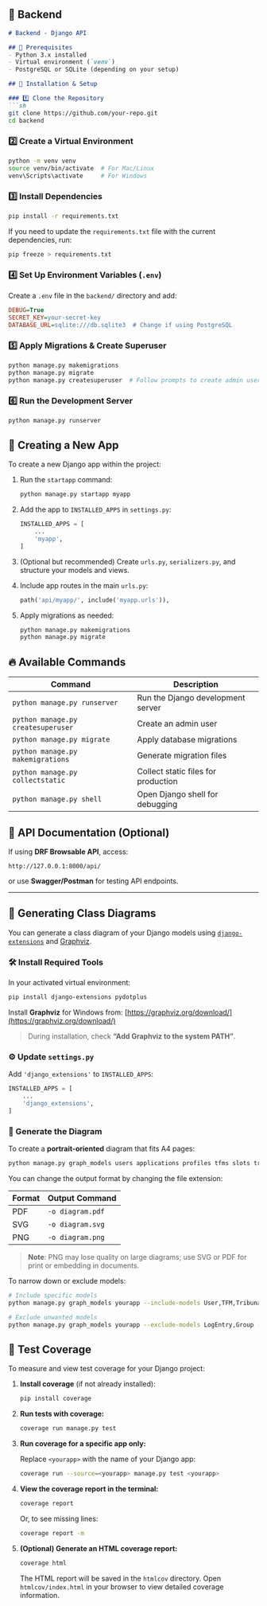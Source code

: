 ## **🔹 Backend**

````md
# Backend - Django API

## 📌 Prerequisites
- Python 3.x installed
- Virtual environment (`venv`)
- PostgreSQL or SQLite (depending on your setup)

## 🚀 Installation & Setup

### 1️⃣ Clone the Repository
```sh
git clone https://github.com/your-repo.git
cd backend
````

### 2️⃣ Create a Virtual Environment

```sh
python -m venv venv
source venv/bin/activate  # For Mac/Linux
venv\Scripts\activate     # For Windows
```

### 3️⃣ Install Dependencies

```sh
pip install -r requirements.txt
```

If you need to update the `requirements.txt` file with the current dependencies, run:

```sh
pip freeze > requirements.txt
```

### 4️⃣ Set Up Environment Variables (`.env`)

Create a `.env` file in the `backend/` directory and add:

```ini
DEBUG=True
SECRET_KEY=your-secret-key
DATABASE_URL=sqlite:///db.sqlite3  # Change if using PostgreSQL
```

### 5️⃣ Apply Migrations & Create Superuser

```sh
python manage.py makemigrations
python manage.py migrate
python manage.py createsuperuser  # Follow prompts to create admin user
```

### 6️⃣ Run the Development Server

```sh
python manage.py runserver
```

## 🧱 Creating a New App

To create a new Django app within the project:

1. Run the `startapp` command:

   ```sh
   python manage.py startapp myapp
   ```

2. Add the app to `INSTALLED_APPS` in `settings.py`:

   ```python
   INSTALLED_APPS = [
       ...
       'myapp',
   ]
   ```

3. (Optional but recommended) Create `urls.py`, `serializers.py`, and structure your models and views.

4. Include app routes in the main `urls.py`:

   ```python
   path('api/myapp/', include('myapp.urls')),
   ```

5. Apply migrations as needed:

   ```sh
   python manage.py makemigrations
   python manage.py migrate
   ```

## 🔥 Available Commands

| Command                            | Description                         |
| ---------------------------------- | ----------------------------------- |
| `python manage.py runserver`       | Run the Django development server   |
| `python manage.py createsuperuser` | Create an admin user                |
| `python manage.py migrate`         | Apply database migrations           |
| `python manage.py makemigrations`  | Generate migration files            |
| `python manage.py collectstatic`   | Collect static files for production |
| `python manage.py shell`           | Open Django shell for debugging     |

## 🔗 API Documentation (Optional)

If using **DRF Browsable API**, access:

```
http://127.0.0.1:8000/api/
```

or use **Swagger/Postman** for testing API endpoints.

---

## 🧩 Generating Class Diagrams

You can generate a class diagram of your Django models using [`django-extensions`](https://django-extensions.readthedocs.io/) and [Graphviz](https://graphviz.org/download/).

### 🛠️ Install Required Tools

In your activated virtual environment:

```sh
pip install django-extensions pydotplus
```

Install **Graphviz** for Windows from:
[https://graphviz.org/download/](https://graphviz.org/download/)

> During installation, check **“Add Graphviz to the system PATH”**.

### ⚙️ Update `settings.py`

Add `'django_extensions'` to `INSTALLED_APPS`:

```python
INSTALLED_APPS = [
    ...
    'django_extensions',
]
```

### 🧭 Generate the Diagram

To create a **portrait-oriented** diagram that fits A4 pages:

```sh
python manage.py graph_models users applications profiles tfms slots tracks tribunals committees semesters institutions --layout=dot --rankdir=TB -o diagram.pdf
```

You can change the output format by changing the file extension:

| Format | Output Command         |
| ------ | ---------------------- |
| PDF    | `-o diagram.pdf` |
| SVG    | `-o diagram.svg` |
| PNG    | `-o diagram.png` |

> **Note**: PNG may lose quality on large diagrams; use SVG or PDF for print or embedding in documents.

To narrow down or exclude models:

```sh
# Include specific models
python manage.py graph_models yourapp --include-models User,TFM,Tribunal -o diagram.png

# Exclude unwanted models
python manage.py graph_models yourapp --exclude-models LogEntry,Group -o diagram.png
```

## 🧪 Test Coverage

To measure and view test coverage for your Django project:

1. **Install coverage** (if not already installed):

   ```sh
   pip install coverage
   ```

2. **Run tests with coverage:**

   ```sh
   coverage run manage.py test
   ```

3. **Run coverage for a specific app only:**

   Replace `<yourapp>` with the name of your Django app:
   ```sh
   coverage run --source=<yourapp> manage.py test <yourapp>
   ```

4. **View the coverage report in the terminal:**

   ```sh
   coverage report
   ```
   Or, to see missing lines:
   ```sh
   coverage report -m
   ```

5. **(Optional) Generate an HTML coverage report:**

   ```sh
   coverage html
   ```
   The HTML report will be saved in the `htmlcov` directory. Open `htmlcov/index.html` in your browser to view detailed coverage information.
````
